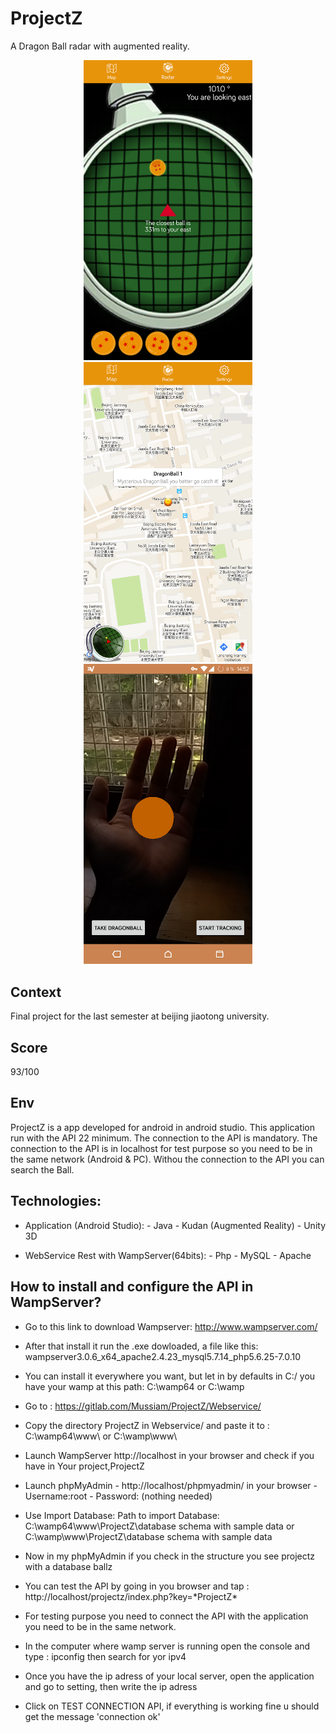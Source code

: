 # ProjectZ

A Dragon Ball radar with augmented reality.

<p align="center">
  <img src="ScreenShots/Screenshot_20170514-173101.png" width="270">
  <img src="ScreenShots/Screenshot_20170514-173201.png" width="270">
  <img src="ScreenShots/Screenshot_20170514-145213.png" width="270">
</p>

## Context

Final project for the last semester at beijing jiaotong university.

## Score

93/100

## Env

ProjectZ is a app developed for android in android studio. This application run with the API 22 minimum.
The connection to the API is mandatory. The connection to the API is in localhost for test purpose so you need to be in the same network (Android & PC).
Withou the connection to the API you can search the Ball.

## Technologies:

- Application (Android Studio): - Java - Kudan (Augmented Reality) - Unity 3D

- WebService Rest with WampServer(64bits): - Php - MySQL - Apache

## How to install and configure the API in WampServer?

- Go to this link to download Wampserver:
  http://www.wampserver.com/
- After that install it run the .exe dowloaded, a file like this:
  wampserver3.0.6_x64_apache2.4.23_mysql5.7.14_php5.6.25-7.0.10
- You can install it everywhere you want, but let in by defaults in C:/
  you have your wamp at this path: C:\wamp64 or C:\wamp
- Go to :
  https://gitlab.com/Mussiam/ProjectZ/Webservice/

- Copy the directory ProjectZ in Webservice/ and paste it to :
  C:\wamp64\www\ or C:\wamp\www\

- Launch WampServer
  http://localhost in your browser and check if you have in Your project,ProjectZ

- Launch phpMyAdmin - http://localhost/phpmyadmin/ in your browser - Username:root - Password: (nothing needed)

- Use Import Database:
  Path to import Database: C:\wamp64\www\ProjectZ\database schema with sample data or C:\wamp\www\ProjectZ\database schema with sample data

- Now in my phpMyAdmin if you check in the structure you see projectz with a database ballz

- You can test the API by going in you browser and tap :
  http://localhost/projectz/index.php?key=\*ProjectZ*

- For testing purpose you need to connect the API with the application you need to be in the same network.

- In the computer where wamp server is running open the console and type : ipconfig then search for yor ipv4
- Once you have the ip adress of your local server, open the application and go to setting, then write the ip adress
- Click on TEST CONNECTION API, if everything is working fine u should get the message 'connection ok'
